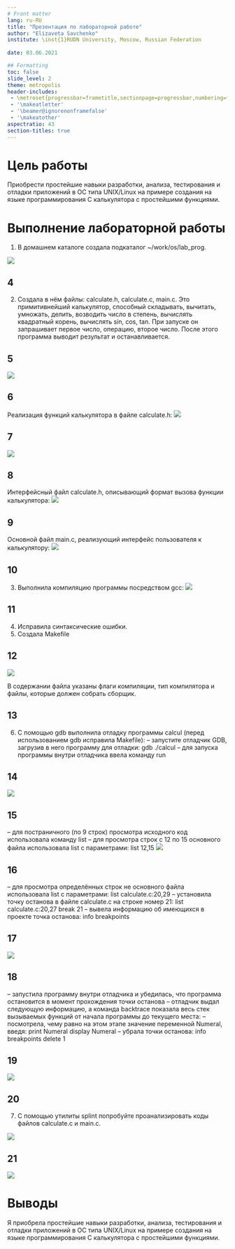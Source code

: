 ```yaml
---
# Front matter
lang: ru-RU
title: "Презентация по лабораторной работе"
author: "Elizaveta Savchenko"
institute: \inst{1}RUDN University, Moscow, Russian Federation
	
date: 03.06.2021

## Formatting
toc: false
slide_level: 2
theme: metropolis
header-includes: 
 - \metroset{progressbar=frametitle,sectionpage=progressbar,numbering=fraction}
 - '\makeatletter'
 - '\beamer@ignorenonframefalse'
 - '\makeatother'
aspectratio: 43
section-titles: true
---
```


# Цель работы

 Приобрести простейшие навыки разработки, анализа, тестирования и отладки приложений в ОС типа UNIX/Linux на примере создания на языке программирования C калькулятора с простейшими функциями. 

# Выполнение лабораторной работы

1. В домашнем каталоге создала подкаталог ~/work/os/lab_prog. 

 ![](image/lab14.0.png)
 
## 4
2. Создала в нём файлы: calculate.h, calculate.c, main.c. Это примитивнейший калькулятор, способный складывать, вычитать, умножать, делить, возводить число в степень, вычислять квадратный корень, вычислять sin, cos, tan. При запуске он запрашивает первое число, операцию, второе число. После этого программа выводит результат и останавливается. 

## 5
 ![](image/lab14.1.png)

## 6
Реализация функций калькулятора в файле calculate.h: 
 ![](image/lab14.2.png)

## 7
 ![](image/lab14.3.png)

## 8
Интерфейсный файл calculate.h, описывающий формат вызова функции калькулятора: 
 ![](image/lab14.4.png)

## 9
Oсновной файл main.c, реализующий интерфейс пользователя к калькулятору:
 ![](image/lab14.5.png)

## 10
3. Выполнила компиляцию программы посредством gcc:
 ![](image/lab14.6.png)

## 11
4. Исправила синтаксические ошибки.
5. Создала Makefile

## 12
 ![](image/lab14.7.png)

В содержании файла указаны флаги компиляции, тип компилятора и файлы, которые должен собрать сборщик.

## 13
6. С помощью gdb выполнила отладку программы calcul (перед использованием gdb исправила Makefile):
– запустите отладчик GDB, загрузив в него программу для отладки: gdb ./calcul
– для запуска программы внутри отладчика ввела команду run

## 14
 ![](image/lab14.8.png)

## 15
– для постраничного (по 9 строк) просмотра исходного код использовала команду list
– для просмотра строк с 12 по 15 основного файла использовала list с параметрами:
list 12,15
 ![](image/lab14.9.png)

## 16
– для просмотра определённых строк не основного файла использовала list с параметрами: list calculate.c:20,29
– установила точку останова в файле calculate.c на строке номер 21:
list calculate.c:20,27
break 21
– вывела информацию об имеющихся в проекте точка останова: info breakpoints

## 17
  ![](image/lab14.10.png)

## 18
– запустила программу внутри отладчика и убедилась, что программа остановится в момент прохождения точки останова
– отладчик выдал следующую информацию, а команда backtrace показала весь стек вызываемых функций от начала программы до текущего места:
– посмотрела, чему равно на этом этапе значение переменной Numeral, введя:
print Numeral
display Numeral
– убрала точки останова:
info breakpoints
delete 1 

## 19
 ![](image/lab14.11.png)

## 20
7. С помощью утилиты splint попробуйте проанализировать коды файлов
calculate.c и main.c. 

 ![](image/lab14.12.png)

## 21
 ![](image/lab14.13.png)


# Выводы

 Я приобрела простейшие навыки разработки, анализа, тестирования и отладки приложений в ОС типа UNIX/Linux на примере создания на языке программирования C калькулятора с простейшими функциями.
 

